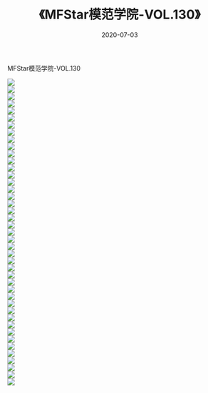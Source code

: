﻿---
layout: post
title:  《MFStar模范学院-VOL.130》
date:   2020-07-03
img: http://img.660000.xyz/Sharelink/网络美图/2020/MFStar模范学院-VOL.130/000.jpg
categories: [美女, 清纯, 唯美]
---

MFStar模范学院-VOL.130

  ![](http://img.660000.xyz/Sharelink/网络美图/2020/MFStar模范学院-VOL.130/001.jpg) <br> ![](http://img.660000.xyz/Sharelink/网络美图/2020/MFStar模范学院-VOL.130/002.jpg) <br> ![](http://img.660000.xyz/Sharelink/网络美图/2020/MFStar模范学院-VOL.130/003.jpg) <br> ![](http://img.660000.xyz/Sharelink/网络美图/2020/MFStar模范学院-VOL.130/004.jpg) <br> ![](http://img.660000.xyz/Sharelink/网络美图/2020/MFStar模范学院-VOL.130/005.jpg) <br> ![](http://img.660000.xyz/Sharelink/网络美图/2020/MFStar模范学院-VOL.130/006.jpg) <br> ![](http://img.660000.xyz/Sharelink/网络美图/2020/MFStar模范学院-VOL.130/007.jpg) <br> ![](http://img.660000.xyz/Sharelink/网络美图/2020/MFStar模范学院-VOL.130/008.jpg) <br> ![](http://img.660000.xyz/Sharelink/网络美图/2020/MFStar模范学院-VOL.130/009.jpg) <br> ![](http://img.660000.xyz/Sharelink/网络美图/2020/MFStar模范学院-VOL.130/010.jpg) <br> ![](http://img.660000.xyz/Sharelink/网络美图/2020/MFStar模范学院-VOL.130/011.jpg) <br> ![](http://img.660000.xyz/Sharelink/网络美图/2020/MFStar模范学院-VOL.130/012.jpg) <br> ![](http://img.660000.xyz/Sharelink/网络美图/2020/MFStar模范学院-VOL.130/013.jpg) <br> ![](http://img.660000.xyz/Sharelink/网络美图/2020/MFStar模范学院-VOL.130/014.jpg) <br> ![](http://img.660000.xyz/Sharelink/网络美图/2020/MFStar模范学院-VOL.130/015.jpg) <br> ![](http://img.660000.xyz/Sharelink/网络美图/2020/MFStar模范学院-VOL.130/016.jpg) <br> ![](http://img.660000.xyz/Sharelink/网络美图/2020/MFStar模范学院-VOL.130/017.jpg) <br> ![](http://img.660000.xyz/Sharelink/网络美图/2020/MFStar模范学院-VOL.130/018.jpg) <br> ![](http://img.660000.xyz/Sharelink/网络美图/2020/MFStar模范学院-VOL.130/019.jpg) <br> ![](http://img.660000.xyz/Sharelink/网络美图/2020/MFStar模范学院-VOL.130/020.jpg) <br> ![](http://img.660000.xyz/Sharelink/网络美图/2020/MFStar模范学院-VOL.130/021.jpg) <br> ![](http://img.660000.xyz/Sharelink/网络美图/2020/MFStar模范学院-VOL.130/022.jpg) <br> ![](http://img.660000.xyz/Sharelink/网络美图/2020/MFStar模范学院-VOL.130/023.jpg) <br> ![](http://img.660000.xyz/Sharelink/网络美图/2020/MFStar模范学院-VOL.130/024.jpg) <br> ![](http://img.660000.xyz/Sharelink/网络美图/2020/MFStar模范学院-VOL.130/025.jpg) <br> ![](http://img.660000.xyz/Sharelink/网络美图/2020/MFStar模范学院-VOL.130/026.jpg) <br> ![](http://img.660000.xyz/Sharelink/网络美图/2020/MFStar模范学院-VOL.130/027.jpg) <br> ![](http://img.660000.xyz/Sharelink/网络美图/2020/MFStar模范学院-VOL.130/028.jpg) <br> ![](http://img.660000.xyz/Sharelink/网络美图/2020/MFStar模范学院-VOL.130/029.jpg) <br> ![](http://img.660000.xyz/Sharelink/网络美图/2020/MFStar模范学院-VOL.130/030.jpg) <br> ![](http://img.660000.xyz/Sharelink/网络美图/2020/MFStar模范学院-VOL.130/031.jpg) <br> ![](http://img.660000.xyz/Sharelink/网络美图/2020/MFStar模范学院-VOL.130/032.jpg) <br> ![](http://img.660000.xyz/Sharelink/网络美图/2020/MFStar模范学院-VOL.130/033.jpg) <br> ![](http://img.660000.xyz/Sharelink/网络美图/2020/MFStar模范学院-VOL.130/034.jpg) <br> ![](http://img.660000.xyz/Sharelink/网络美图/2020/MFStar模范学院-VOL.130/035.jpg) <br> ![](http://img.660000.xyz/Sharelink/网络美图/2020/MFStar模范学院-VOL.130/036.jpg) <br> ![](http://img.660000.xyz/Sharelink/网络美图/2020/MFStar模范学院-VOL.130/037.jpg) <br> ![](http://img.660000.xyz/Sharelink/网络美图/2020/MFStar模范学院-VOL.130/038.jpg) <br> ![](http://img.660000.xyz/Sharelink/网络美图/2020/MFStar模范学院-VOL.130/039.jpg) <br> ![](http://img.660000.xyz/Sharelink/网络美图/2020/MFStar模范学院-VOL.130/040.jpg) <br> ![](http://img.660000.xyz/Sharelink/网络美图/2020/MFStar模范学院-VOL.130/041.jpg) <br> ![](http://img.660000.xyz/Sharelink/网络美图/2020/MFStar模范学院-VOL.130/042.jpg) <br> ![](http://img.660000.xyz/Sharelink/网络美图/2020/MFStar模范学院-VOL.130/043.jpg) <br>